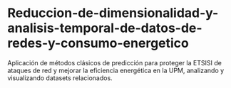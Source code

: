 # Reduccion-de-dimensionalidad-y-analisis-temporal-de-datos-de-redes-y-consumo-energetico
Aplicación de métodos clásicos de predicción para proteger la ETSISI de ataques de red y mejorar la eficiencia energética en la UPM, analizando y visualizando datasets relacionados.
